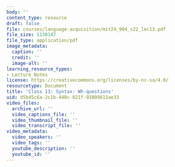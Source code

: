 ```yaml
---
body: ''
content_type: resource
draft: false
file: courses/language-acquisition/mit24_904_s22_lec13.pdf
file_size: 1138147
file_type: application/pdf
image_metadata:
  caption: ''
  credit: ''
  image-alt: ''
learning_resource_types:
- Lecture Notes
license: https://creativecommons.org/licenses/by-nc-sa/4.0/
resourcetype: Document
title: 'Class 13: Syntax: Wh-questions'
uid: d5b45c6a-2c1b-440c-821f-93809615ae33
video_files:
  archive_url: ''
  video_captions_file: ''
  video_thumbnail_file: ''
  video_transcript_file: ''
video_metadata:
  video_speakers: ''
  video_tags: ''
  youtube_description: ''
  youtube_id: ''
---
```

